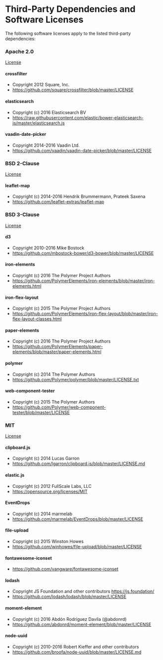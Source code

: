 # Third-Party Dependencies and Software Licenses

The following software licenses apply to the listed third-party dependencies:

### Apache 2.0

[License](https://github.com/NextCenturyCorporation/digapp-ht/blob/master/THIRD-PARTY-LICENSES/APACHE-2.0)

#### crossfilter
- Copyright 2012 Square, Inc.
- https://github.com/square/crossfilter/blob/master/LICENSE

#### elasticsearch
- Copyright (c) 2016 Elasticsearch BV
- https://raw.githubusercontent.com/elastic/bower-elasticsearch-js/master/elasticsearch.js

#### vaadin-date-picker
- Copyright 2014-2016 Vaadin Ltd.
- https://github.com/vaadin/vaadin-date-picker/blob/master/LICENSE

### BSD 2-Clause

[License](https://github.com/NextCenturyCorporation/digapp-ht/blob/master/THIRD-PARTY-LICENSES/BSD-2-CLAUSE)

#### leaflet-map
- Copyright (c) 2014-2016 Hendrik Brummermann, Prateek Saxena
- https://github.com/leaflet-extras/leaflet-map

### BSD 3-Clause

[License](https://github.com/NextCenturyCorporation/digapp-ht/blob/master/THIRD-PARTY-LICENSES/BSD-3-CLAUSE)

#### d3
- Copyright 2010-2016 Mike Bostock
- https://github.com/mbostock-bower/d3-bower/blob/master/LICENSE

#### iron-elements
- Copyright (c) 2016 The Polymer Project Authors
- https://github.com/PolymerElements/iron-elements/blob/master/iron-elements.html

#### iron-flex-layout
- Copyright (c) 2015 The Polymer Project Authors
- https://github.com/PolymerElements/iron-flex-layout/blob/master/iron-flex-layout-classes.html

#### paper-elements
- Copyright (c) 2016 The Polymer Project Authors
- https://github.com/PolymerElements/paper-elements/blob/master/paper-elements.html

#### polymer
- Copyright (c) 2014 The Polymer Authors
- https://github.com/Polymer/polymer/blob/master/LICENSE.txt

#### web-component-tester
- Copyright (c) 2015 The Polymer Authors
- https://github.com/Polymer/web-component-tester/blob/master/LICENSE

### MIT

[License](https://github.com/NextCenturyCorporation/digapp-ht/blob/master/THIRD-PARTY-LICENSES/MIT)

#### clipboard.js
- Copyright (c) 2014 Lucas Garron
- https://github.com/lgarron/clipboard.js/blob/master/LICENSE.md

#### elastic.js
- Copyright (c) 2012 FullScale Labs, LLC
- https://opensource.org/licenses/MIT

#### EventDrops
- Copyright (c) 2014 marmelab
- https://github.com/marmelab/EventDrops/blob/master/LICENSE

#### file-upload
- Copyright (c) 2015 Winston Howes
- https://github.com/winhowes/file-upload/blob/master/LICENSE

#### fontawesome-iconset
- https://github.com/vangware/fontawesome-iconset

#### lodash
- Copyright JS Foundation and other contributors <https://js.foundation/>
- https://github.com/lodash/lodash/blob/master/LICENSE

#### moment-element
- Copyright (c) 2016 Abdón Rodríguez Davila (@abdonrd)
- https://github.com/abdonrd/moment-element/blob/master/LICENSE

#### node-uuid
- Copyright (c) 2010-2016 Robert Kieffer and other contributors
- https://github.com/broofa/node-uuid/blob/master/LICENSE.md

